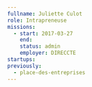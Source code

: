 ```yaml
---
fullname: Juliette Culot
role: Intrapreneuse
missions:
  - start: 2017-03-27
    end:
    status: admin
    employer: DIRECCTE
startups:
previously:
  - place-des-entreprises
---
```

